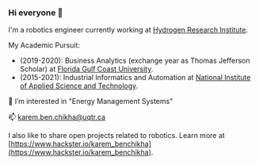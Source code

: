 ### Hi everyone 👋

I'm a robotics engineer currently working at [Hydrogen Research Institute](https://www.irh.ca/).

My Academic Pursuit:
* (2019-2020): Business Analytics (exchange year as Thomas Jefferson Scholar) at [Florida Gulf Coast University](https://www.fgcu.edu/).
* (2015-2021): Industrial Informatics and Automation at [National Institute of Applied Science and Technology](http://www.insat.rnu.tn/Fr/accueil_46_34).
 
👀 I’m interested in "Energy Management Systems" 

📫 karem.ben.chikha@uqtr.ca

I also like to share open projects related to robotics. Learn more at [https://www.hackster.io/karem_benchikha](https://www.hackster.io/karem_benchikha).
